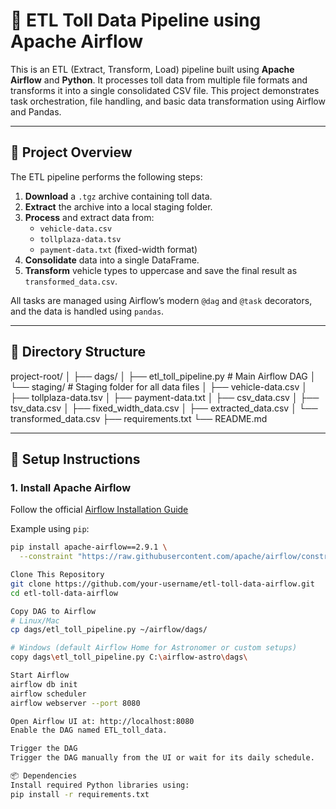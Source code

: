 # 🚦 ETL Toll Data Pipeline using Apache Airflow

This is an ETL (Extract, Transform, Load) pipeline built using **Apache Airflow** and **Python**. It processes toll data from multiple file formats and transforms it into a single consolidated CSV file. This project demonstrates task orchestration, file handling, and basic data transformation using Airflow and Pandas.

---

## 🧩 Project Overview

The ETL pipeline performs the following steps:

1. **Download** a `.tgz` archive containing toll data.
2. **Extract** the archive into a local staging folder.
3. **Process** and extract data from:
   - `vehicle-data.csv`
   - `tollplaza-data.tsv`
   - `payment-data.txt` (fixed-width format)
4. **Consolidate** data into a single DataFrame.
5. **Transform** vehicle types to uppercase and save the final result as `transformed_data.csv`.

All tasks are managed using Airflow’s modern `@dag` and `@task` decorators, and the data is handled using `pandas`.

---

## 📁 Directory Structure

project-root/
│
├── dags/
│ ├── etl_toll_pipeline.py # Main Airflow DAG
│ └── staging/ # Staging folder for all data files
│ ├── vehicle-data.csv
│ ├── tollplaza-data.tsv
│ ├── payment-data.txt
│ ├── csv_data.csv
│ ├── tsv_data.csv
│ ├── fixed_width_data.csv
│ ├── extracted_data.csv
│ └── transformed_data.csv
├── requirements.txt
└── README.md


---

## 🚀 Setup Instructions

### 1. Install Apache Airflow

Follow the official [Airflow Installation Guide](https://airflow.apache.org/docs/apache-airflow/stable/installation/index.html)

Example using `pip`:

```bash
pip install apache-airflow==2.9.1 \
  --constraint "https://raw.githubusercontent.com/apache/airflow/constraints-2.9.1/constraints-3.8.txt"

Clone This Repository
git clone https://github.com/your-username/etl-toll-data-airflow.git
cd etl-toll-data-airflow

Copy DAG to Airflow
# Linux/Mac
cp dags/etl_toll_pipeline.py ~/airflow/dags/

# Windows (default Airflow Home for Astronomer or custom setups)
copy dags\etl_toll_pipeline.py C:\airflow-astro\dags\

Start Airflow
airflow db init
airflow scheduler
airflow webserver --port 8080

Open Airflow UI at: http://localhost:8080
Enable the DAG named ETL_toll_data.

Trigger the DAG
Trigger the DAG manually from the UI or wait for its daily schedule.

📦 Dependencies
Install required Python libraries using:
pip install -r requirements.txt
